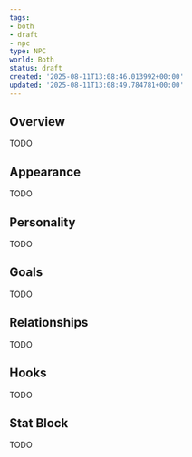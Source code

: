 ```yaml
---
tags:
- both
- draft
- npc
type: NPC
world: Both
status: draft
created: '2025-08-11T13:08:46.013992+00:00'
updated: '2025-08-11T13:08:49.784781+00:00'
---
```



## Overview

TODO
## Appearance

TODO
## Personality

TODO
## Goals

TODO
## Relationships

TODO
## Hooks

TODO
## Stat Block

TODO
